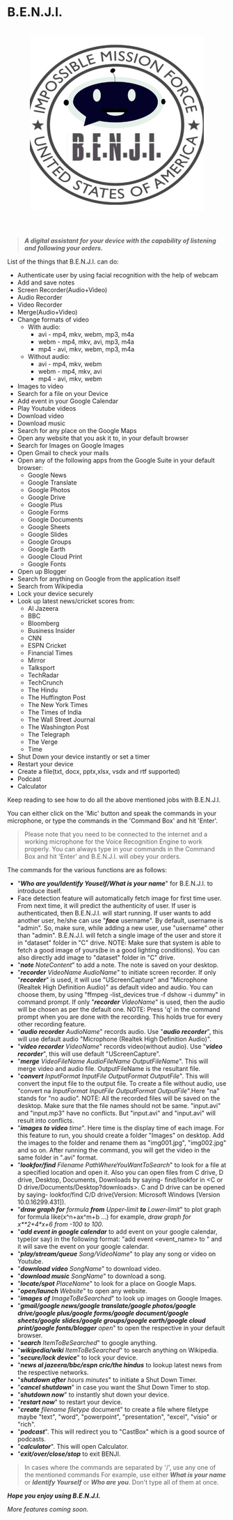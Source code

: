 # B.E.N.J.I.

<h1 align="center">
  <img width="400" src="https://raw.githubusercontent.com/the-ethan-hunt/B.E.N.J.I./master/benji_final.ico">
  <br>
  <br>
</h1>

> _***A digital assistant for your device with the capability of listening and following your orders.***_


List of the things that B.E.N.J.I. can do:

* Authenticate user by using facial recognition with the help of webcam
* Add and save notes
* Screen Recorder(Audio+Video)
* Audio Recorder
* Video Recorder
* Merge(Audio+Video)
* Change formats of video
  * With audio:
    * avi - mp4, mkv, webm, mp3, m4a
    * webm - mp4, mkv, avi, mp3, m4a
    * mp4 - avi, mkv, webm, mp3, m4a
  * Without audio:
    * avi - mp4, mkv, webm
    * webm - mp4, mkv, avi
    * mp4 - avi, mkv, webm
* Images to video    
* Search for a file on your Device
* Add event in your Google Calendar
* Play Youtube videos
* Download video
* Download music
* Search for any place on the Google Maps
* Open any website that you ask it to, in your default browser
* Search for Images on Google Images
* Open Gmail to check your mails
* Open any of the following apps from the Google Suite in your default browser:
  * Google News
  * Google Translate
  * Google Photos
  * Google Drive
  * Google Plus
  * Google Forms
  * Google Documents
  * Google Sheets
  * Google Slides
  * Google Groups
  * Google Earth
  * Google Cloud Print
  * Google Fonts
* Open up Blogger
* Search for anything on Google from the application itself
* Search from Wikipedia
* Lock your device securely
* Look up latest news/cricket scores from:
  * Al Jazeera
  * BBC
  * Bloomberg
  * Business Insider
  * CNN
  * ESPN Cricket
  * Financial Times
  * Mirror
  * Talksport
  * TechRadar
  * TechCrunch
  * The Hindu
  * The Huffington Post
  * The New York Times
  * The Times of India
  * The Wall Street Journal
  * The Washington Post
  * The Telegraph
  * The Verge
  * Time
* Shut Down your device instantly or set a timer
* Restart your device
* Create a file(txt, docx, pptx,xlsx, vsdx and rtf supported)
* Podcast
* Calculator

Keep reading to see how to do all the above mentioned jobs with B.E.N.J.I.

You can either click on the 'Mic' button and speak the commands in your microphone, or type the commands in the 'Command Box' and hit 'Enter'.

>Please note that you need to be connected to the internet and a working microphone for the Voice Recognition Engine to work properly.
You can always type in your commands in the Command Box and hit 'Enter' and B.E.N.J.I. will obey your orders.

The commands for the various functions are as follows:

* "***Who are you/Identify Youself/What is your name***" for B.E.N.J.I. to introduce itself.
* Face detection feature will automatically fetch image for first time user. From next time, it will predict the authenticity of user. If user is authenticated, then B.E.N.J.I. will start running. If user wants to add another user, he/she can use "***face*** username". By default, username is "admin". So, make sure, while adding a new user, use "username" other than "admin". B.E.N.J.I. will fetch a single image of the user and store it in "dataset" folder in "C" drive. 
NOTE: Make sure that system is able to fetch a good image of yours(be in a good lighting conditions). You can also directly add image to "dataset" folder in "C" drive.
* "***note*** _NoteContent_" to add a note. The note is saved on your desktop.
* "***recorder*** _VideoName_ _AudioName_" to initiate screen recorder. If only "***recorder***" is used, it will use "UScreenCapture" and "Microphone (Realtek High Definition Audio)" as default video and audio. You can choose them, by using "ffmpeg -list_devices true -f dshow -i dummy" in command prompt. If only "***recorder*** _VideoName_" is used, then the audio will be chosen as per the default one. NOTE: Press 'q' in the command prompt when you are done with the recording. This holds true for every other recording feature.
* "***audio recorder*** _AudioName_" records audio. Use "***audio recorder***", this will use default audio "Microphone (Realtek High Definition Audio)".
* "***video recorder*** _VideoName_" records video(without audio). Use "***video recorder***", this will use default "UScreenCapture".
* "***merge*** _VideoFileName_ _AudioFileName_ _OutputFileName_". This will merge video and audio file. OutputFileName is the resultant file.
* "***convert*** _InputFormat_ _InputFile_ _OutputFormat_ _OutputFile_". This will convert the input file to the output file. To create a file without audio, use "convert na _InputFormat_ _InputFile_ _OutputFormat_ _OutputFile_".Here "na" stands for "no audio".
NOTE: All the recorded files will be saved on the desktop. Make sure that the file names should not be same. "input.avi" and "input.mp3" have no conflicts. But "input.avi" and "input.avi" will result into conflicts.
* "***images to video*** _time_". Here time is the display time of each image. For this feature to run, you should create a folder "Images" on desktop. Add the images to the folder and rename them as "img001.jpg", "img002.jpg" and so on. After running the command, you will get the video in the same folder in ".avi" format.
* "***lookfor/find*** _Filename_ _PathWhereYouWantToSearch_" to look for a file at a specified location and open it. Also you can open files from C drive, D drive, Desktop, Documents, Downloads by saying- find/lookfor in <C or D drive/Documents/Desktop?downloads>. C and D drive can be opened by saying- lookfor/find C/D drive(Version: Microsoft Windows [Version 10.0.16299.431]).
* "***draw graph for*** _formula_ ***from*** _Upper-limit_ ***to*** _Lower-limit_" to plot graph for formula like(x^n+ax^m+b ...) for example,
  _draw graph for x**2+4*x+6 from -100 to 100_.
* "***add event in google calendar*** to add event on your google calendar, type(or say) in the following format: "add event <event_name> <start date in format yyyy-mm-dd> to <end date in format yyyy-mm-dd>" and it will save the event on your google calendar.
* "***play/stream/queue*** _Song/VideoName_" to play any song or video on Youtube.
* "***download video*** _SongName_" to download video.
* "***download music*** _SongName_" to download a song.
* "***locate/spot*** _PlaceName_" to look for a place on Google Maps.
* "***open/launch*** _Website_" to open any website.
* "***images of*** _ImageToBeSearched_" to look up images on Google Images.
* "***gmail/google news/google translate/google photos/google drive/google plus/google forms/google document/google sheets/google slides/google groups/google earth/google cloud print/google fonts/blogger*** _open_" to open the respective in your default browser.
* "***search*** _ItemToBeSearched_" to google anything.
* "***wikipedia/wiki*** _ItemToBeSearched_" to search anything on Wikipedia.
* "***secure/lock device***" to lock your device.
* "***news al jazeera/bbc/espn cric/the hindus*** to lookup latest news from the respective networks.
* "***shutdown after*** _hours_ _minutes_" to initiate a Shut Down Timer.
* "***cancel shutdown***" in case you want the Shut Down Timer to stop.
* "***shutdown now***" to instantly shut down your device.
* "***restart now***" to restart your device.
* "***create*** _filename_ _filetype_ document" to create a file where filetype maybe "text", "word", "powerpoint", "presentation", "excel", "visio" or "rich".
* "***podcast***". This will redirect you to "CastBox" which is a good source of podcasts.
* "***calculator***". This will open Calculator.
* "***exit/over/close/stop*** to exit BENJI.


>In cases where the commands are separated by '/', use any one of the mentioned commands
>For example, use either ***What is your name*** or ***Identify Yourself*** or ***Who are you***. Don't type all of them at once.

_***Hope you enjoy using B.E.N.J.I.***_

_More features coming soon._
